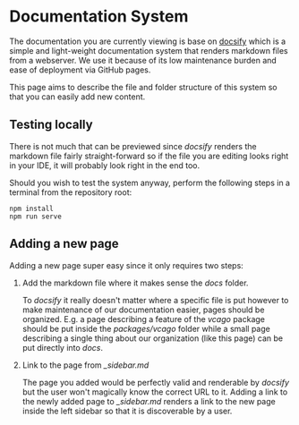 # Documentation System

The documentation you are currently viewing is base on [docsify](https://docsify.js.org/#/) which is a simple
and light-weight documentation system that renders markdown files from a webserver.
We use it because of its low maintenance burden and ease of deployment via GitHub pages.

This page aims to describe the file and folder structure of this system so that you can easily add new content.

## Testing locally

There is not much that can be previewed since *docsify* renders the markdown file fairly straight-forward so if the file you are editing looks right in your IDE, it will probably look right in the end too.

Should you wish to test the system anyway, perform the following steps in a terminal from the repository root:
```shell
npm install
npm run serve
```

## Adding a new page

Adding a new page super easy since it only requires two steps:
1. Add the markdown file where it makes sense the *docs* folder.

   To *docsify* it really doesn't matter where a specific file is put however to make maintenance of our
   documentation easier, pages should be organized.
   E.g. a page describing a feature of the *vcago* package should be put inside the *packages/vcago* folder while
   a small page describing a single thing about our organization (like this page) can be put directly into *docs*.

2. Link to the page from *_sidebar.md*

   The page you added would be perfectly valid and renderable by *docsify* but the user won't magically know the correct URL to it.
   Adding a link to the newly added page to *_sidebar.md* renders a link to the new page inside the left sidebar so that it is discoverable by a user.
